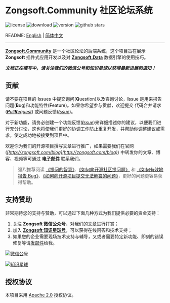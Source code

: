 # Zongsoft.Community 社区论坛系统

![license](https://img.shields.io/github/license/Zongsoft/Zongsoft.Community) ![download](https://img.shields.io/nuget/dt/Zongsoft.Community) ![version](https://img.shields.io/github/v/release/Zongsoft/Zongsoft.Community?include_prereleases) ![github stars](https://img.shields.io/github/stars/Zongsoft/Zongsoft.Community?style=social)

README: [English](https://github.com/Zongsoft/Zongsoft.Community/blob/master/README.md) | [简体中文](https://github.com/Zongsoft/Zongsoft.Community/blob/master/README-zh_CN.md)

-----

[**Zongsoft.Community**](https://github.com/Zongsoft/Zongsoft.Community) 是一个社区论坛的后端系统，这个项目旨在展示 **Zongsoft** 插件式应用开发以及对 [**Zongsoft.Data**](https://github.com/Zongsoft/Zongsoft.Data) 数据引擎的使用技巧。


**_文档正在撰写中，请关注我们的微信公号和知识星球以获得最新进展和通知！_**


<a name="contribution"></a>
## 贡献

请不要在项目的 **I**ssues 中提交询问(**Q**uestion)以及咨询讨论，**I**ssue 是用来报告问题(**B**ug)和功能特性(**F**eature)。如果你希望参与贡献，欢迎提交 代码合并请求(_[**P**ull**R**equest](https://github.com/Zongsoft/Zongsoft.Community/pulls)_) 或问题反馈(_[**I**ssue](https://github.com/Zongsoft/Zongsoft.Community/issues)_)。

对于新功能，请务必创建一个功能反馈(_[**I**ssue](https://github.com/Zongsoft/Zongsoft.Community/issues)_)来详细描述你的建议，以便我们进行充分讨论，这也将使我们更好的协调工作防止重复开发，并帮助你调整建议或需求，使之成功地被接受到项目中。

欢迎你为我们的开源项目撰写文章进行推广，如果需要我们在官网(_[http://zongsoft.com/blog](http://zongsoft.com/blog)_) 中转发你的文章、博客、视频等可通过 [**电子邮件**](mailto:zongsoft@qq.com) 联系我们。

> 强烈推荐阅读 [《提问的智慧》](https://github.com/ryanhanwu/How-To-Ask-Questions-The-Smart-Way/blob/master/README-zh_CN.md)、[《如何向开源社区提问题》](https://github.com/seajs/seajs/issues/545) 和 [《如何有效地报告 Bug》](http://www.chiark.greenend.org.uk/~sgtatham/bugs-cn.html)、[《如何向开源项目提交无法解答的问题》](https://zhuanlan.zhihu.com/p/25795393)，更好的问题更容易获得帮助。


<a name="sponsor"></a>
## 支持赞助

非常期待您的支持与赞助，可以通过下面几种方式为我们提供必要的资金支持：

1. 关注 **Zongsoft 微信公众号**，对我们的文章进行打赏；
2. 加入 [**Zongsoft 知识星球号**](https://t.zsxq.com/2nyjqrr)，可以获得在线问答和技术支持；
3. 如果您的企业需要现场技术支持与辅导，又或者需要特定新功能、即刻的错误修复等请[发邮件](mailto:zongsoft@qq.com)给我。

[![微信公号](https://raw.githubusercontent.com/Zongsoft/Guidelines/master/zongsoft-qrcode%28wechat%29.png)](http://weixin.qq.com/r/zy-g_GnEWTQmrS2b93rd)

[![知识星球](https://raw.githubusercontent.com/Zongsoft/Guidelines/master/zongsoft-qrcode%28zsxq%29.png)](https://t.zsxq.com/2nyjqrr)


<a name="license"></a>
## 授权协议

本项目采用 [Apache 2.0](http://www.apache.org/licenses/LICENSE-2.0) 授权协议。